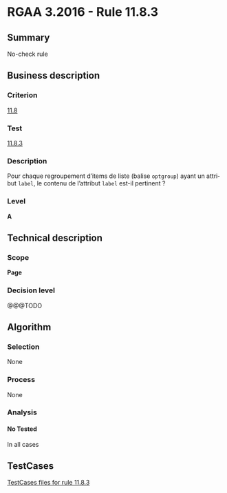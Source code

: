 # RGAA 3.2016 - Rule 11.8.3

## Summary
No-check rule


## Business description

### Criterion
[11.8](http://references.modernisation.gouv.fr/rgaa-accessibilite/criteres.html#crit-11-8)

### Test
[11.8.3](http://references.modernisation.gouv.fr/rgaa-accessibilite/criteres.html#test-11-8-3)

### Description
<div lang="fr">Pour chaque regroupement d&#x2019;items de liste (balise <code lang="en">optgroup</code>) ayant un attribut <code lang="en">label</code>, le contenu de l&#x2019;attribut <code lang="en">label</code> est-il pertinent&nbsp;?</div>

### Level
**A**


## Technical description

### Scope
**Page**

### Decision level
@@@TODO


## Algorithm

### Selection
None

### Process
None

### Analysis

#### No Tested
In all cases


##  TestCases

[TestCases files for rule 11.8.3](https://github.com/Asqatasun/Asqatasun/tree/develop/rules/rules-rgaa3.2016/src/test/resources/testcases/rgaa32016/Rgaa32016Rule110803/)


